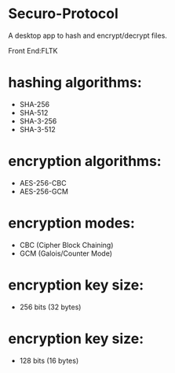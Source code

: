 # Securo-Protocol
A desktop app to hash and encrypt/decrypt files.

Front End:FLTK
# hashing algorithms:
- SHA-256
- SHA-512
- SHA-3-256
- SHA-3-512
# encryption algorithms:
- AES-256-CBC
- AES-256-GCM
# encryption modes:
- CBC (Cipher Block Chaining)
- GCM (Galois/Counter Mode)
# encryption key size:
- 256 bits (32 bytes)
# encryption key size:
- 128 bits (16 bytes)

